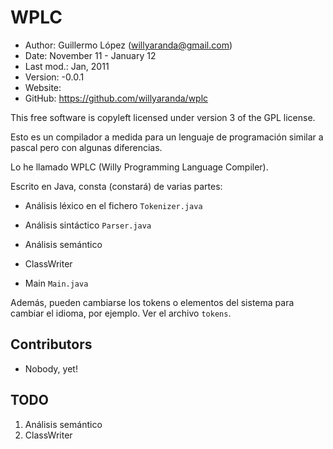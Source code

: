 WPLC
====

* Author:    Guillermo López (<willyaranda@gmail.com>)
* Date:      November 11 - January 12
* Last mod.: Jan, 2011
* Version:   -0.0.1
* Website:   <not-yet>
* GitHub:    <https://github.com/willyaranda/wplc>

This free software is copyleft licensed under version 3 of the GPL license.

Esto es un compilador a medida para un lenguaje de programación similar a pascal pero con algunas diferencias.

Lo he llamado WPLC (Willy Programming Language Compiler).

Escrito en Java, consta (constará) de varias partes:

* Análisis léxico en el fichero `Tokenizer.java`

* Análisis sintáctico `Parser.java`

* Análisis semántico

* ClassWriter

* Main `Main.java` 
	
Además, pueden cambiarse los tokens o elementos del sistema para cambiar el idioma, por ejemplo. Ver el archivo `tokens`.

Contributors
------------

* Nobody, yet!


TODO
----

1. Análisis semántico
2. ClassWriter
	